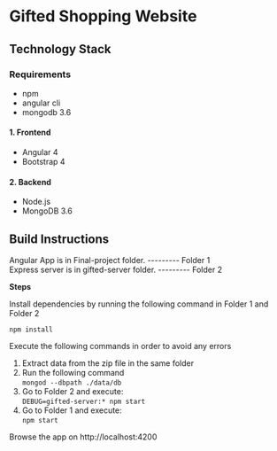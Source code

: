# Gifted Shopping Website

## Technology Stack

### Requirements
* npm
* angular cli
* mongodb 3.6

#### 1. Frontend
* Angular 4
* Bootstrap 4

#### 2. Backend
* Node.js
* MongoDB 3.6

## Build Instructions

Angular App is in Final-project folder.       --------- Folder 1\
Express server is in gifted-server folder.    --------- Folder 2

**Steps**

Install dependencies by running the following command in Folder 1 and Folder 2

`npm install`

Execute the following commands in order to avoid any errors

1) Extract data from the zip file in the same folder
2) Run the following command\
  `mongod --dbpath ./data/db`
3) Go to Folder 2 and execute:\
  `DEBUG=gifted-server:* npm start`
4) Go to Folder 1 and execute:\
  `npm start`

Browse the app on http://localhost:4200
